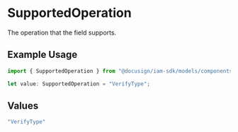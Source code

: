 # SupportedOperation

The operation that the field supports.

## Example Usage

```typescript
import { SupportedOperation } from "@docusign/iam-sdk/models/components";

let value: SupportedOperation = "VerifyType";
```

## Values

```typescript
"VerifyType"
```